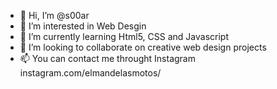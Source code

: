 - 👋 Hi, I’m @s00ar
- 👀 I’m interested in Web Desgin
- 🌱 I’m currently learning Html5, CSS and Javascript
- 💞️ I’m looking to collaborate on creative web design projects
- 📫 You can contact me throught Instagram instagram.com/elmandelasmotos/

<!---
s00ar/s00ar is a ✨ special ✨ repository because its `README.md` (this file) appears on your GitHub profile.
You can click the Preview link to take a look at your changes.
--->
